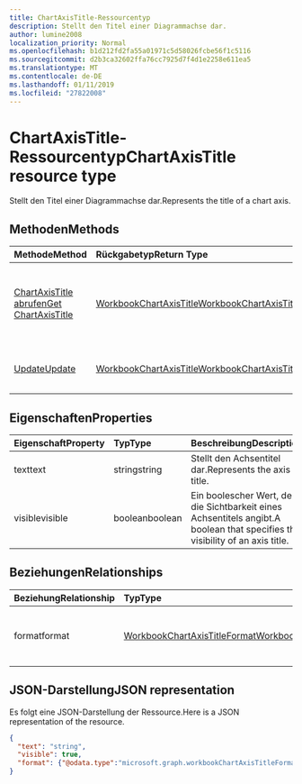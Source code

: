 ```yaml
---
title: ChartAxisTitle-Ressourcentyp
description: Stellt den Titel einer Diagrammachse dar.
author: lumine2008
localization_priority: Normal
ms.openlocfilehash: b1d212fd2fa55a01971c5d58026fcbe56f1c5116
ms.sourcegitcommit: d2b3ca32602ffa76cc7925d7f4d1e2258e611ea5
ms.translationtype: MT
ms.contentlocale: de-DE
ms.lasthandoff: 01/11/2019
ms.locfileid: "27822008"
---
```

# <a name="chartaxistitle-resource-type"></a><span data-ttu-id="23152-103">ChartAxisTitle-Ressourcentyp</span><span class="sxs-lookup"><span data-stu-id="23152-103">ChartAxisTitle resource type</span></span>

<span data-ttu-id="23152-104">Stellt den Titel einer Diagrammachse dar.</span><span class="sxs-lookup"><span data-stu-id="23152-104">Represents the title of a chart axis.</span></span>


## <a name="methods"></a><span data-ttu-id="23152-105">Methoden</span><span class="sxs-lookup"><span data-stu-id="23152-105">Methods</span></span>

| <span data-ttu-id="23152-106">Methode</span><span class="sxs-lookup"><span data-stu-id="23152-106">Method</span></span>           | <span data-ttu-id="23152-107">Rückgabetyp</span><span class="sxs-lookup"><span data-stu-id="23152-107">Return Type</span></span>    |<span data-ttu-id="23152-108">Beschreibung</span><span class="sxs-lookup"><span data-stu-id="23152-108">Description</span></span>|
|:---------------|:--------|:----------|
|[<span data-ttu-id="23152-109">ChartAxisTitle abrufen</span><span class="sxs-lookup"><span data-stu-id="23152-109">Get ChartAxisTitle</span></span>](../api/chartaxistitle-get.md) | [<span data-ttu-id="23152-110">WorkbookChartAxisTitle</span><span class="sxs-lookup"><span data-stu-id="23152-110">WorkbookChartAxisTitle</span></span>](chartaxistitle.md) |<span data-ttu-id="23152-111">Dient zum Lesen der Eigenschaften und der Beziehungen des chartAxisTitle-Objekts.</span><span class="sxs-lookup"><span data-stu-id="23152-111">Read properties and relationships of chartAxisTitle object.</span></span>|
|[<span data-ttu-id="23152-112">Update</span><span class="sxs-lookup"><span data-stu-id="23152-112">Update</span></span>](../api/chartaxistitle-update.md) | [<span data-ttu-id="23152-113">WorkbookChartAxisTitle</span><span class="sxs-lookup"><span data-stu-id="23152-113">WorkbookChartAxisTitle</span></span>](chartaxistitle.md)    |<span data-ttu-id="23152-114">Dient zum Aktualisieren de chartAxisTitle-Objekts.</span><span class="sxs-lookup"><span data-stu-id="23152-114">Update ChartAxisTitle object.</span></span> |

## <a name="properties"></a><span data-ttu-id="23152-115">Eigenschaften</span><span class="sxs-lookup"><span data-stu-id="23152-115">Properties</span></span>
| <span data-ttu-id="23152-116">Eigenschaft</span><span class="sxs-lookup"><span data-stu-id="23152-116">Property</span></span>     | <span data-ttu-id="23152-117">Typ</span><span class="sxs-lookup"><span data-stu-id="23152-117">Type</span></span>   |<span data-ttu-id="23152-118">Beschreibung</span><span class="sxs-lookup"><span data-stu-id="23152-118">Description</span></span>|
|:---------------|:--------|:----------|
|<span data-ttu-id="23152-119">text</span><span class="sxs-lookup"><span data-stu-id="23152-119">text</span></span>|<span data-ttu-id="23152-120">string</span><span class="sxs-lookup"><span data-stu-id="23152-120">string</span></span>|<span data-ttu-id="23152-121">Stellt den Achsentitel dar.</span><span class="sxs-lookup"><span data-stu-id="23152-121">Represents the axis title.</span></span>|
|<span data-ttu-id="23152-122">visible</span><span class="sxs-lookup"><span data-stu-id="23152-122">visible</span></span>|<span data-ttu-id="23152-123">boolean</span><span class="sxs-lookup"><span data-stu-id="23152-123">boolean</span></span>|<span data-ttu-id="23152-124">Ein boolescher Wert, der die Sichtbarkeit eines Achsentitels angibt.</span><span class="sxs-lookup"><span data-stu-id="23152-124">A boolean that specifies the visibility of an axis title.</span></span>|

## <a name="relationships"></a><span data-ttu-id="23152-125">Beziehungen</span><span class="sxs-lookup"><span data-stu-id="23152-125">Relationships</span></span>
| <span data-ttu-id="23152-126">Beziehung</span><span class="sxs-lookup"><span data-stu-id="23152-126">Relationship</span></span> | <span data-ttu-id="23152-127">Typ</span><span class="sxs-lookup"><span data-stu-id="23152-127">Type</span></span>   |<span data-ttu-id="23152-128">Beschreibung</span><span class="sxs-lookup"><span data-stu-id="23152-128">Description</span></span>|
|:---------------|:--------|:----------|
|<span data-ttu-id="23152-129">format</span><span class="sxs-lookup"><span data-stu-id="23152-129">format</span></span>|[<span data-ttu-id="23152-130">WorkbookChartAxisTitleFormat</span><span class="sxs-lookup"><span data-stu-id="23152-130">WorkbookChartAxisTitleFormat</span></span>](chartaxistitleformat.md)|<span data-ttu-id="23152-p101">Stellt die Formatierung des Diagrammachsentitels dar. Schreibgeschützt.</span><span class="sxs-lookup"><span data-stu-id="23152-p101">Represents the formatting of chart axis title. Read-only.</span></span>|

## <a name="json-representation"></a><span data-ttu-id="23152-133">JSON-Darstellung</span><span class="sxs-lookup"><span data-stu-id="23152-133">JSON representation</span></span>

<span data-ttu-id="23152-134">Es folgt eine JSON-Darstellung der Ressource.</span><span class="sxs-lookup"><span data-stu-id="23152-134">Here is a JSON representation of the resource.</span></span>

<!--{
  "blockType": "resource",
  "baseType": "microsoft.graph.entity",
  "optionalProperties": [],
  "@odata.type": "microsoft.graph.workbookChartAxisTitle"
}-->

```json
{
  "text": "string",
  "visible": true,
  "format": {"@odata.type":"microsoft.graph.workbookChartAxisTitleFormat"}
}

```

<!-- uuid: 8fcb5dbc-d5aa-4681-8e31-b001d5168d79
2015-10-25 14:57:30 UTC -->
<!-- {
  "type": "#page.annotation",
  "description": "ChartAxisTitle resource",
  "keywords": "",
  "section": "documentation",
  "tocPath": ""
}-->
